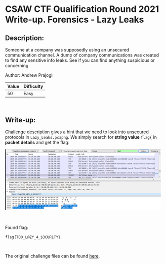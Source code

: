 # CSAW CTF Qualification Round 2021 Write-up. Forensics - Lazy Leaks

## Description:
Someone at a company was supposedly using an unsecured communication channel. A dump of company communications was created to find any sensitive info leaks. See if you can find anything suspicious or concerning.

Author: Andrew Prajogi

| Value | Difficulty   |
| ----- | ------------ |
| 50    | Easy         |

<br>

## Write-up:

Challenge description gives a hint that we need to look into unsecured protocols in `Lazy_Leaks.pcapng`. We simply search for **string value** `flag{` in **packet details** and get the flag:

![value search](./img/Lazy-Leaks-1.png)

<br>

Found flag:
```log
flag{T00_L@ZY_4_$3CUR1TY}
```

<br>

The original challenge files can be found [here](https://github.com/requroku/CTFWriteUps/tree/main/2021-09-CSAW/Lazy-Leaks/original_files).
